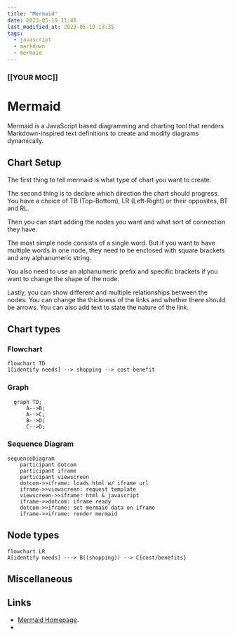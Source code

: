 ```yaml
---
title: "Mermaid"
date: 2023-05-19 11:48
last_modified_at: 2023-05-19 13:35
tags:
  - javascript
  - markdown
  - mermaid
---
```


### [[YOUR MOC]]

# Mermaid

Mermaid is a JavaScript based diagramming and charting tool that renders Markdown-inspired text definitions to create and modify diagrams dynamically.

## Chart Setup

The first thing to tell mermaid is what type of chart you want to create.

The second thing is to declare which direction the chart should progress. You have a choice of TB (Top-Bottom), LR (Left-Right) or their opposites, BT and RL.

Then you can start adding the nodes you want and what sort of connection they have.

The most simple node consists of a single word. But if you want to have multiple words in one node, they need to be enclosed with square brackets and any alphanumeric string.

You also need to use an alphanumeric prefix and specific brackets if you want to change the shape of the node.

Lastly, you can show different and multiple relationships between the nodes. You can change the thickness of the links and whether there should be arrows. You can also add text to state the nature of the link.

## Chart types

### Flowchart

```mermaid
flowchart TD
1[identify needs] --> shopping --> cost-benefit
```

### Graph

```mermaid
  graph TD;
      A-->B;
      A-->C;
      B-->D;
      C-->D;
```

### Sequence Diagram

```mermaid
sequenceDiagram
    participant dotcom
    participant iframe
    participant viewscreen
    dotcom->>iframe: loads html w/ iframe url
    iframe->>viewscreen: request template
    viewscreen->>iframe: html & javascript
    iframe->>dotcom: iframe ready
    dotcom->>iframe: set mermaid data on iframe
    iframe->>iframe: render mermaid
```

## Node types

```mermaid
flowchart LR
A[identify needs] ---> B((shopping)) --> C{cost/benefits}
```

## Miscellaneous

## Links

* [Mermaid Homepage](https://mermaid.js.org/).
* 